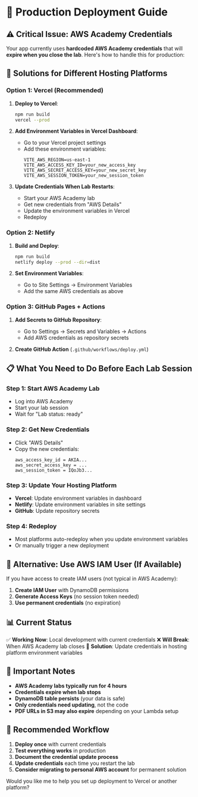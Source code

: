 # 🚀 Production Deployment Guide

## ⚠️ **Critical Issue: AWS Academy Credentials**

Your app currently uses **hardcoded AWS Academy credentials** that will **expire when you close the lab**. Here's how to handle this for production:

## 🔧 **Solutions for Different Hosting Platforms**

### **Option 1: Vercel (Recommended)**

1. **Deploy to Vercel**:
   ```bash
   npm run build
   vercel --prod
   ```

2. **Add Environment Variables in Vercel Dashboard**:
   - Go to your Vercel project settings
   - Add these environment variables:
     ```
     VITE_AWS_REGION=us-east-1
     VITE_AWS_ACCESS_KEY_ID=your_new_access_key
     VITE_AWS_SECRET_ACCESS_KEY=your_new_secret_key
     VITE_AWS_SESSION_TOKEN=your_new_session_token
     ```

3. **Update Credentials When Lab Restarts**:
   - Start your AWS Academy lab
   - Get new credentials from "AWS Details"
   - Update the environment variables in Vercel
   - Redeploy

### **Option 2: Netlify**

1. **Build and Deploy**:
   ```bash
   npm run build
   netlify deploy --prod --dir=dist
   ```

2. **Set Environment Variables**:
   - Go to Site Settings → Environment Variables
   - Add the same AWS credentials as above

### **Option 3: GitHub Pages + Actions**

1. **Add Secrets to GitHub Repository**:
   - Go to Settings → Secrets and Variables → Actions
   - Add AWS credentials as repository secrets

2. **Create GitHub Action** (`.github/workflows/deploy.yml`)

## 📋 **What You Need to Do Before Each Lab Session**

### **Step 1: Start AWS Academy Lab**
- Log into AWS Academy
- Start your lab session
- Wait for "Lab status: ready"

### **Step 2: Get New Credentials**
- Click "AWS Details" 
- Copy the new credentials:
  ```
  aws_access_key_id = AKIA...
  aws_secret_access_key = ...
  aws_session_token = IQoJb3...
  ```

### **Step 3: Update Your Hosting Platform**
- **Vercel**: Update environment variables in dashboard
- **Netlify**: Update environment variables in site settings
- **GitHub**: Update repository secrets

### **Step 4: Redeploy**
- Most platforms auto-redeploy when you update environment variables
- Or manually trigger a new deployment

## 🔄 **Alternative: Use AWS IAM User (If Available)**

If you have access to create IAM users (not typical in AWS Academy):

1. **Create IAM User** with DynamoDB permissions
2. **Generate Access Keys** (no session token needed)
3. **Use permanent credentials** (no expiration)

## 📊 **Current Status**

✅ **Working Now**: Local development with current credentials
❌ **Will Break**: When AWS Academy lab closes
🔧 **Solution**: Update credentials in hosting platform environment variables

## 🚨 **Important Notes**

- **AWS Academy labs typically run for 4 hours**
- **Credentials expire when lab stops**
- **DynamoDB table persists** (your data is safe)
- **Only credentials need updating**, not the code
- **PDF URLs in S3 may also expire** depending on your Lambda setup

## 🎯 **Recommended Workflow**

1. **Deploy once** with current credentials
2. **Test everything works** in production
3. **Document the credential update process**
4. **Update credentials** each time you restart the lab
5. **Consider migrating to personal AWS account** for permanent solution

Would you like me to help you set up deployment to Vercel or another platform?